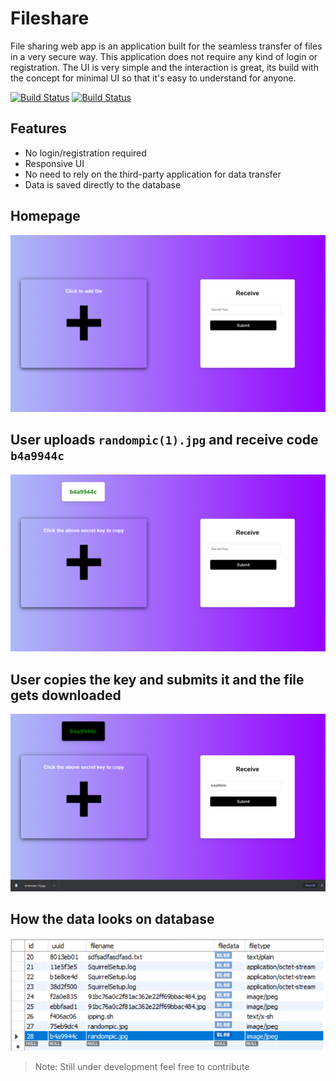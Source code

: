 # Fileshare

File sharing web app is an application built for the seamless transfer of files in a very secure way. This application does not require any kind of login or registration. The UI is very simple and the interaction is great, its build with the concept for minimal UI so that it's easy to understand for anyone.


[![Build Status](https://travis-ci.org/joemccann/dillinger.svg?branch=master)](https://github.com/bot-alert/Fileshare)
[![Build Status](https://cdn.rawgit.com/samael500/coverage-badge/master/media/97.svg)](https://github.com/bot-alert/Fileshare)

## Features

- No login/registration required
- Responsive UI
- No need to rely on the third-party application for data transfer
- Data is saved directly to the database


## Homepage
![alt text](https://raw.githubusercontent.com/bot-alert/Fileshare/master/readmepic/1.png)
## User uploads ```randompic(1).jpg``` and receive code ```b4a9944c```
![alt text](https://raw.githubusercontent.com/bot-alert/Fileshare/master/readmepic/2.png)
## User copies the key and submits it and the file gets downloaded 
![alt text](https://raw.githubusercontent.com/bot-alert/Fileshare/master/readmepic/3.png)
## How the data looks on database
![alt text](https://raw.githubusercontent.com/bot-alert/Fileshare/master/readmepic/4.PNG)

> Note: Still under development feel free to contribute

